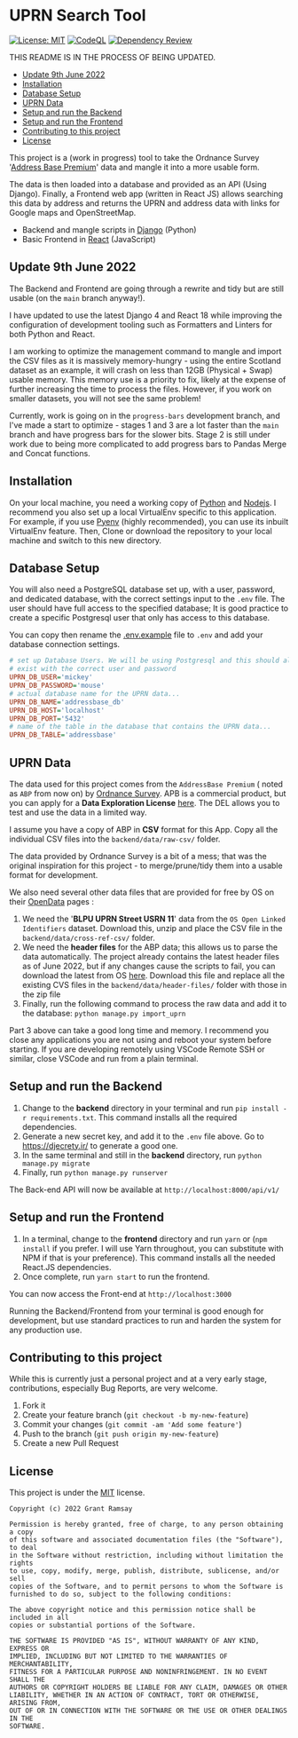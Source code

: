 # UPRN Search Tool <!-- omit in toc -->

[![License: MIT](https://img.shields.io/badge/License-MIT-yellow.svg)](https://opensource.org/licenses/MIT)
[![CodeQL](https://github.com/seapagan/uprn-mangle/actions/workflows/codeql-analysis.yml/badge.svg)](https://github.com/seapagan/uprn-mangle/actions/workflows/codeql-analysis.yml)
[![Dependency Review](https://github.com/seapagan/uprn-mangle/actions/workflows/dependency-review.yml/badge.svg)](https://github.com/seapagan/uprn-mangle/actions/workflows/dependency-review.yml)

THIS README IS IN THE PROCESS OF BEING UPDATED.

<!-- TOC start -->
- [Update 9th June 2022](#update-9th-june-2022)
- [Installation](#installation)
- [Database Setup](#database-setup)
- [UPRN Data](#uprn-data)
- [Setup and run the Backend](#setup-and-run-the-backend)
- [Setup and run the Frontend](#setup-and-run-the-frontend)
- [Contributing to this project](#contributing-to-this-project)
- [License](#license)
<!-- TOC end -->

This project is a (work in progress) tool to take the Ordnance Survey '[Address
Base Premium][abp]' data and mangle it into a more usable form.

The data is then loaded into a database and provided as an API (Using Django).
Finally, a Frontend web app (written in React JS) allows searching this data by
address and returns the UPRN and address data with links for Google maps and
OpenStreetMap.

- Backend and mangle scripts in [Django][django] (Python)
- Basic Frontend in [React][react] (JavaScript)

## Update 9th June 2022

The Backend and Frontend are going through a rewrite and tidy but are
still usable (on the `main` branch anyway!).

I have updated to use the latest Django 4 and React 18 while improving the
configuration of development tooling such as Formatters and Linters for both
Python and React.

I am working to optimize the management command to mangle and import the CSV
files as it is massively memory-hungry - using the entire Scotland dataset as an
example, it will crash on less than 12GB (Physical + Swap) usable memory. This
memory use is a priority to fix, likely at the expense of further increasing the
time to process the files. However, if you work on smaller datasets, you will
not see the same problem!

Currently, work is going on in the `progress-bars` development branch, and I've
made a start to optimize - stages 1 and 3 are a lot faster than the `main`
branch and have progress bars for the slower bits. Stage 2 is still under work
due to being more complicated to add progress bars to Pandas Merge and Concat
functions.

## Installation

On your local machine, you need a working copy of [Python][python] and
[Nodejs][nodejs]. I recommend you also set up a local VirtualEnv specific to
this application. For example, if you use [Pyenv][pyenv] (highly
recommended), you can use its inbuilt VirtualEnv feature. Then, Clone or
download the repository to your local machine and switch to this new directory.

## Database Setup

You will also need a PostgreSQL database set up, with a user, password, and
dedicated database, with the correct settings input to the `.env` file. The user
should have full access to the specified database; It is good practice to create
a specific Postgresql user that only has access to this database.

You can copy then rename the [.env.example](backend/.env.example) file to `.env`
and add your database connection settings.

```ini
# set up Database Users. We will be using Postgresql and this should already
# exist with the correct user and password
UPRN_DB_USER='mickey'
UPRN_DB_PASSWORD='mouse'
# actual database name for the UPRN data...
UPRN_DB_NAME='addressbase_db'
UPRN_DB_HOST='localhost'
UPRN_DB_PORT='5432'
# name of the table in the database that contains the UPRN data...
UPRN_DB_TABLE='addressbase'
```

## UPRN Data

The data used for this project comes from the `AddressBase Premium` ( noted as
`ABP` from now on) by [Ordnance Survey][os]. APB is a commercial product, but
you can apply for a **Data Exploration License** [here][osdel]. The DEL allows
you to test and use the data in a limited way.

I assume you have a copy of ABP in **CSV** format for this App. Copy all the
individual CSV files into the `backend/data/raw-csv/` folder.

The data provided by Ordnance Survey is a bit of a mess; that was the original
inspiration for this project - to merge/prune/tidy them into a usable format for
development.

We also need several other data files that are provided for free by OS on their
[OpenData][opendata] pages :

  1. We need the '**BLPU UPRN Street USRN 11**' data from the `OS Open Linked
     Identifiers` dataset. Download this, unzip and place the CSV file in the
     `backend/data/cross-ref-csv/` folder.
  2. We need the **header files** for the ABP data; this allows us to parse the
     data automatically. The project already contains the latest header files as
     of June 2022, but if any changes cause the scripts to fail, you can
     download the latest from OS [here][headers]. Download this file and replace
     all the existing CVS files in the `backend/data/header-files/` folder with
     those  in the zip file
  3. Finally, run the following command to process the raw data and add it to
     the database: `python manage.py import_uprn`

Part 3 above can take a good long time and memory. I recommend you close any
applications you are not using and reboot your system before starting. If you
are developing remotely using VSCode Remote SSH or similar, close VSCode and run
from a plain terminal.

## Setup and run the Backend

   1. Change to the **backend** directory in your terminal and run `pip install
      -r requirements.txt`. This command installs all the required dependencies.
   2. Generate a new secret key, and add it to the `.env` file above. Go to
      <https://djecrety.ir/> to generate a good one.
   3. In the same terminal and still in the **backend** directory, run
      `python manage.py migrate`
   4. Finally, run `python manage.py runserver`

The Back-end API will now be available at `http://localhost:8000/api/v1/`

## Setup and run the Frontend

   1. In a terminal, change to the **frontend** directory and run `yarn` or
      (`npm install` if you prefer. I will use Yarn throughout, you can
      substitute with NPM if that is your preference). This command installs all
      the needed React.JS dependencies.
   2. Once complete, run `yarn start` to run the frontend.

You can now access the Front-end at `http://localhost:3000`

Running the Backend/Frontend from your terminal is good enough for development,
but use standard practices to run and harden the system for any production use.

## Contributing to this project

While this is currently just a personal project and at a very early stage,
contributions, especially Bug Reports,  are very welcome.

1. Fork it
2. Create your feature branch (`git checkout -b my-new-feature`)
3. Commit your changes (`git commit -am 'Add some feature'`)
4. Push to the branch (`git push origin my-new-feature`)
5. Create a new Pull Request

## License

This project is under the
[MIT](https://choosealicense.com/licenses/mit/) license.

```pre
Copyright (c) 2022 Grant Ramsay

Permission is hereby granted, free of charge, to any person obtaining a copy
of this software and associated documentation files (the "Software"), to deal
in the Software without restriction, including without limitation the rights
to use, copy, modify, merge, publish, distribute, sublicense, and/or sell
copies of the Software, and to permit persons to whom the Software is
furnished to do so, subject to the following conditions:

The above copyright notice and this permission notice shall be included in all
copies or substantial portions of the Software.

THE SOFTWARE IS PROVIDED "AS IS", WITHOUT WARRANTY OF ANY KIND, EXPRESS OR
IMPLIED, INCLUDING BUT NOT LIMITED TO THE WARRANTIES OF MERCHANTABILITY,
FITNESS FOR A PARTICULAR PURPOSE AND NONINFRINGEMENT. IN NO EVENT SHALL THE
AUTHORS OR COPYRIGHT HOLDERS BE LIABLE FOR ANY CLAIM, DAMAGES OR OTHER
LIABILITY, WHETHER IN AN ACTION OF CONTRACT, TORT OR OTHERWISE, ARISING FROM,
OUT OF OR IN CONNECTION WITH THE SOFTWARE OR THE USE OR OTHER DEALINGS IN THE
SOFTWARE.
```

[python]: https://www.python.org/
[nodejs]: https://nodejs.org/
[pyenv]: https://github.com/pyenv/pyenv/
[django]: https://www.djangoproject.com/
[react]: https://reactjs.org/

[os]: https://www.ordnancesurvey.co.uk/
[osdel]: https://www.ordnancesurvey.co.uk/business-government/licensing-agreements/data-exploration
[opendata]: https://osdatahub.os.uk/downloads/open
[headers]: https://www.ordnancesurvey.co.uk/documents/product-support/support/addressbase-premium-header-files.zip
[abp]: https://www.ordnancesurvey.co.uk/business-government/products/addressbase-premium
